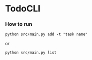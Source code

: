 TodoCLI
=========================

### How to run
```shell
python src/main.py add -t "task name"
```
or
```shell
python src/main.py list
```

